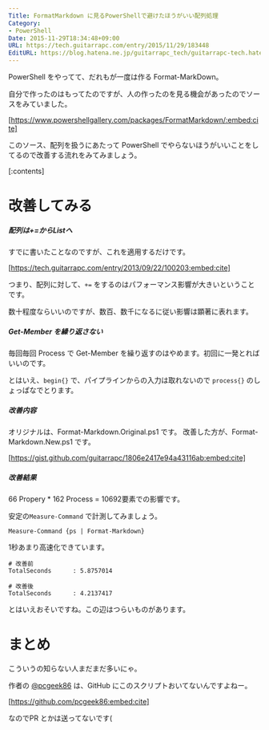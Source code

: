 ```yaml
---
Title: FormatMarkdown に見るPowerShellで避けたほうがいい配列処理
Category:
- PowerShell
Date: 2015-11-29T18:34:48+09:00
URL: https://tech.guitarrapc.com/entry/2015/11/29/183448
EditURL: https://blog.hatena.ne.jp/guitarrapc_tech/guitarrapc-tech.hatenablog.com/atom/entry/6653586347146847906
---
```


PowerShell をやってて、だれもが一度は作る Format-MarkDown。

自分で作ったのはもってたのですが、人の作ったのを見る機会があったのでソースをみていました。

[https://www.powershellgallery.com/packages/FormatMarkdown/:embed:cite]

このソース、配列を扱うにあたって PowerShell でやらないほうがいいことをしてるので改善する流れをみてみましょう。


[:contents]

# 改善してみる


##### 配列は+=からList<T>へ

すでに書いたことなのですが、これを適用するだけです。

[https://tech.guitarrapc.com/entry/2013/09/22/100203:embed:cite]

つまり、配列に対して、```+=``` をするのはパフォーマンス影響が大きいということです。

数十程度ならいいのですが、数百、数千になるに従い影響は顕著に表れます。

##### Get-Member を繰り返さない

毎回毎回 Process で Get-Member を繰り返すのはやめます。初回に一発とればいいのです。

とはいえ、```begin{}``` で、パイプラインからの入力は取れないので ```process{}``` のしょっぱなでとります。

##### 改善内容

オリジナルは、Format-Markdown.Original.ps1 です。
改善した方が、Format-Markdown.New.ps1 です。

[https://gist.github.com/guitarrapc/1806e2417e94a43116ab:embed:cite]

##### 改善結果

66 Propery * 162 Process = 10692要素での影響です。

安定の```Measure-Command``` で計測してみましょう。
```
Measure-Command {ps | Format-Markdown}
```

1秒あまり高速化できています。

```
# 改善前
TotalSeconds      : 5.8757014

# 改善後
TotalSeconds      : 4.2137417
```

とはいえおそいですね。この辺はつらいものがあります。

# まとめ

こういうの知らない人まだまだ多いにゃ。

作者の [@pcgeek86](https://twitter.com/pcgeek86) は、GitHub にこのスクリプトおいてないんですよねー。

[https://github.com/pcgeek86:embed:cite]

なのでPR とかは送ってないです(
